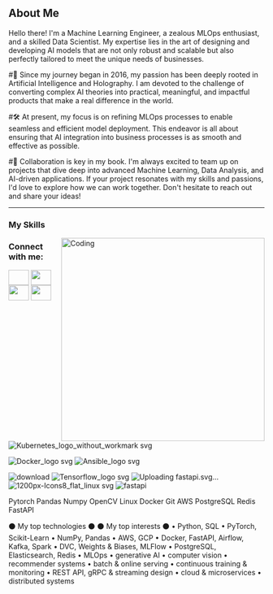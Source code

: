 
## About Me

Hello there! I'm a Machine Learning Engineer, a zealous MLOps enthusiast, and a skilled Data Scientist. My expertise lies in the art of designing and developing AI models that are not only robust and scalable but also perfectly tailored to meet the unique needs of businesses.

#🤖 Since my journey began in 2016, my passion has been deeply rooted in Artificial Intelligence and Holography. I am devoted to the challenge of converting complex AI theories into practical, meaningful, and impactful products that make a real difference in the world.

#🛠️ At present, my focus is on refining MLOps processes to enable seamless and efficient model deployment. This endeavor is all about ensuring that AI integration into business processes is as smooth and effective as possible.

#👥 Collaboration is key in my book. I'm always excited to team up on projects that dive deep into advanced Machine Learning, Data Analysis, and AI-driven applications. If your project resonates with my skills and passions, I'd love to explore how we can work together. Don't hesitate to reach out and share your ideas!

------------------------------------------------
### My Skills 

 <img align="right" alt="Coding" width="400" src="![Python-logo-notext svg](https://github.com/DIDIHBABS/DIDIHBABS/assets/32671272/0b030eed-2d67-4f25-830a-01bc2ba87c35)" >


<h3 align="left">Connect with me:</h3>
<p align="left">
<a href="![Go-Logo_LightBlue](https://github.com/DIDIHBABS/DIDIHBABS/assets/32671272/b1a4024c-29a7-4ba9-899c-3bbdc21280e7)" target="blank"><img align="center"  height="30" width="40" /></a>
<a href="![images](https://github.com/DIDIHBABS/DIDIHBABS/assets/32671272/1d2801d3-688a-4a5d-9c9d-204866f1a283)" target="blank"><img align="center" src="https://cdn.jsdelivr.net/npm/simple-icons@3.0.1/icons/linkedin.svg" alt="" height="30" width="40" /></a>
<a href="your link" target="blank"><img align="center" src="https://cdn.jsdelivr.net/npm/simple-icons@3.0.1/icons/instagram.svg" alt="" height="30" width="40" /></a>
<a href="your link" target="blank"><img align="center" src="https://cdn.jsdelivr.net/npm/simple-icons@3.0.1/icons/youtube.svg" alt="" height="30" width="40" /></a>
</p>

 
![Kubernetes_logo_without_workmark svg](https://github.com/DIDIHBABS/DIDIHBABS/assets/32671272/7ae75b2b-00f5-4eab-a75b-3c4a248ef3c0)

![Docker_logo svg](https://github.com/DIDIHBABS/DIDIHBABS/assets/32671272/6499ece3-e9b3-45b7-8b5e-c3a881c9305c)
![Ansible_logo svg](https://github.com/DIDIHBABS/DIDIHBABS/assets/32671272/6b4c3f95-94f5-4c54-ac67-e8981e52b9fa)

![download](https://github.com/DIDIHBABS/DIDIHBABS/assets/32671272/eabf1d87-60e4-4e6a-b9f7-f864bc4b0699)
![Tensorflow_logo svg](https://github.com/DIDIHBABS/DIDIHBABS/assets/32671272/1dc1f72e-b5b7-43ef-868d-ef036231363a)
![Uploadin<svg fill="none" height="2500" width="2500" xmlns="http://www.w3.org/2000/svg" viewBox="0 0 154 154"><circle cx="77" cy="77" fill="#05998b" r="77"/><path d="M81.375 18.667l-38.75 70H77.5l-3.875 46.666 38.75-70H77.5z" fill="#fff"/></svg>g fastapi.svg…]()
![1200px-Icons8_flat_linux svg](https://github.com/DIDIHBABS/DIDIHBABS/assets/32671272/db2f5ed8-d42d-4c1c-91c6-b60c62950021)
![fastapi](https://github.com/DIDIHBABS/DIDIHBABS/assets/32671272/c355c4df-157f-41d5-a465-dc9c7e4784af)



Pytorch
Pandas
Numpy
OpenCV
Linux
Docker
Git
AWS
PostgreSQL
Redis
FastAPI


⚫️ My top technologies ⚫️	⚫️ My top interests ⚫️
• Python, SQL
• PyTorch, Scikit-Learn
• NumPy, Pandas
• AWS, GCP
• Docker, FastAPI, Airflow, Kafka, Spark
• DVC, Weights & Biases, MLFlow
• PostgreSQL, Elasticsearch, Redis
• MLOps
• generative AI
• computer vision
• recommender systems
• batch & online serving
• continuous training & monitoring
• REST API, gRPC & streaming design
• cloud & microservices
• distributed systems


<!--
**DIDIHBABS/DIDIHBABS** is a ✨ _special_ ✨ repository because its `README.md` (this file) appears on your GitHub profile.
